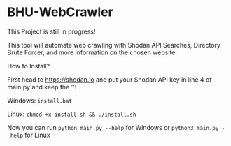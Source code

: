 # BHU-WebCrawler

This Project is still in progress!

This tool will automate web crawling with Shodan API Searches, Directory Brute Forcer, and more information on the chosen website.


How to Install?

First head to https://shodan.io and put your Shodan API key in line 4 of main.py and keep the ''!

  Windows:
    ```install.bat```
  
  Linux:
    ```chmod +x install.sh && ./install.sh```
   
  Now you can run ```python main.py --help``` for Windows or ```python3 main.py --help``` for Linux
